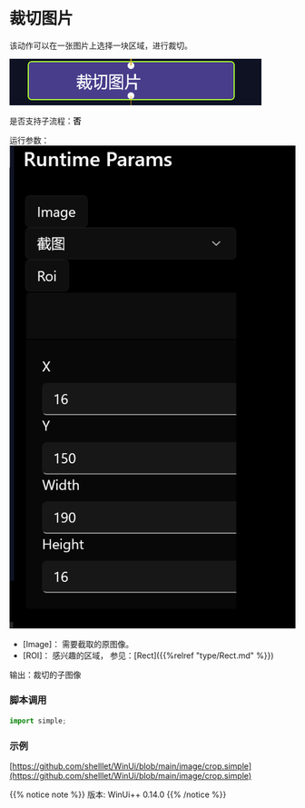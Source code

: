 # 裁切图片 
该动作可以在一张图片上选择一块区域，进行裁切。

![action](./images/01.png 'size=90%')


是否支持子流程：**否**

运行参数：
![param](./images/02.png 'size=90%')

* [Image]： 需要截取的原图像。
* [ROI]： 感兴趣的区域， 参见：[Rect]({{%relref "type/Rect.md" %}})

输出：裁切的子图像


### 脚本调用

```python
import simple;

```

### 示例

[https://github.com/shelllet/WinUi/blob/main/image/crop.simple](https://github.com/shelllet/WinUi/blob/main/image/crop.simple)


{{% notice note %}}
版本: WinUi++ 0.14.0
{{% /notice %}}
